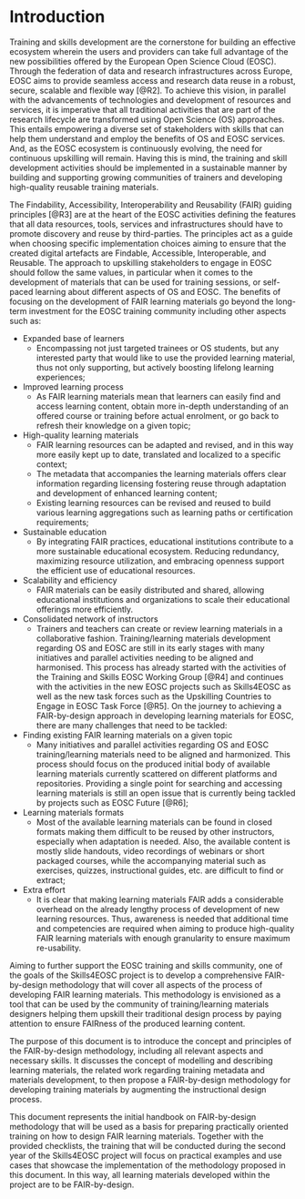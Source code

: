 # Introduction

Training and skills development are the cornerstone for building an effective ecosystem wherein the users and providers can take full advantage of the new possibilities offered by the European Open Science Cloud (EOSC). Through the federation of data and research infrastructures across Europe, EOSC aims to provide seamless access and research data reuse in a robust, secure, scalable and flexible way [@R2]. To achieve this vision, in parallel with the advancements of technologies and development of resources and services, it is imperative that all traditional activities that are part of the research lifecycle are transformed using Open Science (OS) approaches. This entails empowering a diverse set of stakeholders with skills that can help them understand and employ the benefits of OS and EOSC services. And, as the EOSC ecosystem is continuously evolving, the need for continuous upskilling will remain. Having this is mind, the training and skill development activities should be implemented in a sustainable manner by building and supporting growing communities of trainers and developing high-quality reusable training materials.

The Findability, Accessibility, Interoperability and Reusability (FAIR) guiding principles [@R3] are at the heart of the EOSC activities defining the features that all data resources, tools, services and infrastructures should have to promote discovery and reuse by third-parties. The principles act as a guide when choosing specific implementation choices aiming to ensure that the created digital artefacts are Findable, Accessible, Interoperable, and Reusable. The approach to upskilling stakeholders to engage in EOSC should follow the same values, in particular when it comes to the development of materials that can be used for training sessions, or self-paced learning about different aspects of OS and EOSC. The benefits of focusing on the development of FAIR learning materials go beyond the long-term investment for the EOSC training community including other aspects such as:

- Expanded base of learners
    - Encompassing not just targeted trainees or OS students, but any interested party that would like to use the provided learning material, thus not only supporting, but actively boosting lifelong learning experiences;
- Improved learning process
    - As FAIR learning materials mean that learners can easily find and access learning content, obtain more in-depth understanding of an offered course or training before actual enrolment, or go back to refresh their knowledge on a given topic;
- High-quality learning materials
    - FAIR learning resources can be adapted and revised, and in this way more easily kept up to date, translated and localized to a specific context;
    - The metadata that accompanies the learning materials offers clear information regarding licensing fostering reuse through adaptation and development of enhanced learning content;
    - Existing learning resources can be revised and reused to build various learning aggregations such as learning paths or certification requirements;
- Sustainable education
    - By integrating FAIR practices, educational institutions contribute to a more sustainable educational ecosystem. Reducing redundancy, maximizing resource utilization, and embracing openness support the efficient use of educational resources.
- Scalability and efficiency
    - FAIR materials can be easily distributed and shared, allowing educational institutions and organizations to scale their educational offerings more efficiently.
- Consolidated network of instructors
    - Trainers and teachers can create or review learning materials in a collaborative fashion.
Training/learning materials development regarding OS and EOSC are still in its early stages with many initiatives and parallel activities needing to be aligned and harmonised. This process has already started with the activities of the Training and Skills EOSC Working Group [@R4] and continues with the activities in the new EOSC projects such as Skills4EOSC as well as the new task forces such as the Upskilling Countries to Engage in EOSC Task Force [@R5]. On the journey to achieving a FAIR-by-design approach in developing learning materials for EOSC, there are many challenges that need to be tackled:
- Finding existing FAIR learning materials on a given topic 
    - Many initiatives and parallel activities regarding OS and EOSC training/learning materials need to be aligned and harmonized. This process should focus on the produced initial body of available learning materials currently scattered on different platforms and repositories. Providing a single point for searching and accessing learning materials is still an open issue that is currently being tackled by projects such as EOSC Future [@R6];
- Learning materials formats
    - Most of the available learning materials can be found in closed formats making them difficult to be reused by other instructors, especially when adaptation is needed. Also, the available content is mostly slide handouts, video recordings of webinars or short packaged courses, while the accompanying material such as exercises, quizzes, instructional guides, etc. are difficult to find or extract;
- Extra effort
    - It is clear that making learning materials FAIR adds a considerable overhead on the already lengthy process of development of new learning resources. Thus, awareness is needed that additional time and competencies are required when aiming to produce high-quality FAIR learning materials with enough granularity to ensure maximum re-usability.

Aiming to further support the EOSC training and skills community, one of the goals of the Skills4EOSC project is to develop a comprehensive FAIR-by-design methodology that will cover all aspects of the process of developing FAIR learning materials. This methodology is envisioned as a tool that can be used by the community of training/learning materials designers helping them upskill their traditional design process by paying attention to ensure FAIRness of the produced learning content.

The purpose of this document is to introduce the concept and principles of the FAIR-by-design methodology, including all relevant aspects and necessary skills. It discusses the concept of modelling and describing learning materials, the related work regarding training metadata and materials development, to then propose a FAIR-by-design methodology for developing training materials by augmenting the instructional design process. 

This document represents the initial handbook on FAIR-by-design methodology that will be used as a basis for preparing practically oriented training on how to design FAIR learning materials. Together with the provided checklists, the training that will be conducted during the second year of the Skills4EOSC project will focus on practical examples and use cases that showcase the implementation of the methodology proposed in this document. In this way, all learning materials developed within the project are to be FAIR-by-design.
